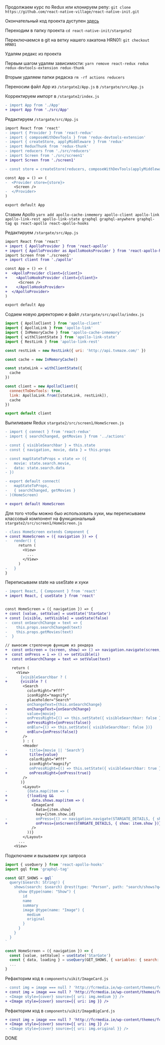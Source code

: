 Продолжаем курс по Redux или клонируем репу:
`git clone https://github.com/react-native-village/react-native-init.git`

Окончательный код проекта дуступен [здесь](https://github.com/react-native-village/react-native-init/tree/master/stargate3)

Переходим в папку проекта
`cd react-native-init/stargate2`

Переключаемся в git на ветку нашего хакатона HRN01:
`git checkout HRN01`

Удалям редакс из проекта

Первым шагом удалям зависимости:
`yarn remove react-redux redux redux-devtools-extension redux-thunk`

Вторым удаляем папки редаска
`rm -rf actions reducers`

Переносим файл App из `/stargate2/App.js` в `/stargate/src/App.js`

Корректируем импорт в `/stargate2/index.js` 
```diff
- import App from './App'
+ import App from './src/App'
```

Редактируем `/stargate/src/App.js`
```diff
import React from 'react'
- import { Provider } from 'react-redux'
- import { composeWithDevTools } from 'redux-devtools-extension'
- import { createStore, applyMiddleware } from 'redux'
- import ReduxThunk from 'redux-thunk'
- import reducers from './src/reducers'
- import Screen from './src/screen1'
+ import Screen from './screen1'

- const store = createStore(reducers, composeWithDevTools(applyMiddleware(ReduxThunk)))

const App = () => (
-  <Provider store={store}>
    <Screen />
-  </Provider>
)

export default App
```

Ставим Apollo
```yarn add apollo-cache-inmemory apollo-client apollo-link apollo-link-rest apollo-link-state graphql graphql-anywhere graphql-tag qs react-apollo react-apollo-hooks```

Редактируем `/stargate/src/App.js`
```diff
import React from 'react'
+ import { ApolloProvider } from 'react-apollo'
+ import { ApolloProvider as ApolloHooksProvider } from 'react-apollo-hooks'
import Screen from './screen1'
+ import client from './apollo'

const App = () => (
+  <ApolloProvider client={client}>
+    <ApolloHooksProvider client={client}>
      <Screen />
+    </ApolloHooksProvider>
+  </ApolloProvider>
)

export default App
```
Содаем новую директорию и файл `/stargate/src/apollo/index.js`
```js
import { ApolloClient } from 'apollo-client'
import { ApolloLink } from 'apollo-link'
import { InMemoryCache } from 'apollo-cache-inmemory'
import { withClientState } from 'apollo-link-state'
import { RestLink } from 'apollo-link-rest'

const restLink = new RestLink({ uri: 'http://api.tvmaze.com/' })

const cache = new InMemoryCache()

const stateLink = withClientState({
  cache
})

const client = new ApolloClient({
  connectToDevTools: true,
  link: ApolloLink.from([stateLink, restLink]),
  cache
})

export default client
```

Выпиливаем Redux `stargate2/src/screen1/HomeScreen.js`
```diff
- import { connect } from 'react-redux'
- import { searchChanged, getMovies } from '../actions'

- const { visibleSearchbar } = this.state
- const { navigation, movie, data } = this.props

- const mapStateToProps = state => ({
-   movie: state.search.movie,
-   data: state.search.data
- })

- export default connect(
-   mapStateToProps,
-   { searchChanged, getMovies }
- )(HomeScreen)

+ export default HomeScreen
```

Для того чтобы можно быо использовать хуки, мы переписываем классовый компонент на функциональный `stargate2/src/screen1/HomeScreen.js`

```diff
- class HomeScreen extends Component {
+ const HomeScreen = ({ navigation }) => {
-   render() {
      return (
        <View>
          ...
        </View>
      )  
-   }
}
```

Переписываем state на useState и хуки
```diff
- import React, { Component } from 'react' 
+ import React, { useState } from 'react' 


const HomeScreen = ({ navigation }) => {
+ const [value, setValue] = useState('StarGate')
+ const [visible, setVisible] = useState(false)
-  const onSearchChange = text => {
-    this.props.searchChanged(text)
-    this.props.getMovies(text)
-  }

// выносим стрелочную функцию из рендера
+  const onScreen = (screen, show) => () => navigation.navigate(screen, show)
+  const onPress = i => () => setVisible(i) 
+  const onSearchChange = text => setValue(text)

   return (
     <View>
-      {visibleSearchbar ? (
+      {visible ? (
        <Search
          colorRight="#fff"
          iconRight="magnify"
          placeholder="Search"
-         onChangeText={this.onSearchChange}
+         onChangeText={onSearchChange}
-         value={movie}
-         onPressRight={() => this.setState({ visibleSearchbar: false })} 
+         onPressRight={onPress(false)}
-         onBlur={() => this.setState({ visibleSearchbar: false })}
+         onBlur={onPress(false)}
        />
        ) : (
        <Header
-          title={movie || 'Search'}
+          title={value}
           colorRight="#fff"
           iconRight="magnify"
-          onPressRight={() => this.setState({ visibleSearchbar: true })}
+          onPressRight={onPress(true)}
        />
       )}
        <Layout>
-         {data.map(item => (
+         {!loading &&
+           data.shows.map(item => (
            <ImageCard		
              data={item.show}		
              key={item.show.id}		
-             onPress={() => navigation.navigate(STARGATE_DETAILS, { show: item.show })}
+             onPress={onScreen(STARGATE_DETAILS, { show: item.show })}		
            />		
          ))}		          
        </Layout>
      ...
    <View>
```

Подключаем и вызываем хук запроса
```js
import { useQuery } from 'react-apollo-hooks'
import gql from 'graphql-tag'

const GET_SHOWS = gql`
  query($search: String!) {
    shows(search: $search) @rest(type: "Person", path: "search/shows?q={args.search}") {
      show @type(name: "Show") {
        id
        name
        summary
        image @type(name: "Image") {
          medium
          original
        }
      }
    }
  }
`

const HomeScreen = ({ navigation }) => {
  const [value, setValue] = useState('StarGate')
  const { data, loading } = useQuery(GET_SHOWS, { variables: { search: value } })
  ...
}
```

Рефакторим код в `components/uikit/ImageCard.js`
```diff
- const img = image === null ? 'http://fcrmedia.ie/wp-content/themes/fcr/assets/images/default.jpg' : image 
+ const img = image === null ? 'http://fcrmedia.ie/wp-content/themes/fcr/assets/images/default.jpg' : image.medium
- <Image style={cover} source={{ uri: img.medium }} />
+ <Image style={cover} source={{ uri: img }} />
```

Рефакторим код в `components/uikit/ImageBigCard.js`
```diff
+ const img = image === null ? 'http://fcrmedia.ie/wp-content/themes/fcr/assets/images/default.jpg' : image.original 
+ <Image style={cover} source={{ uri: img }} /> 
- <Image style={cover} source={{ uri: img.original }} /> 
```

DONE
